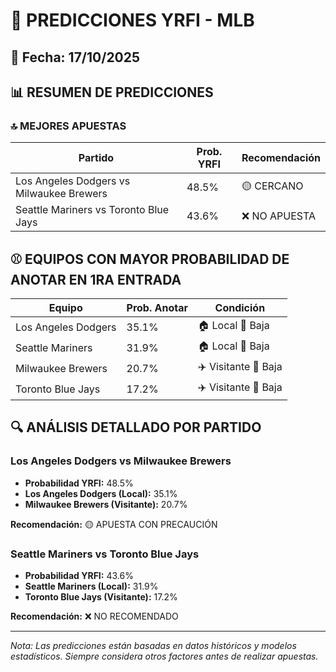 # 🚀 PREDICCIONES YRFI - MLB

## 📅 Fecha: 17/10/2025

## 📊 RESUMEN DE PREDICCIONES

### 🔝 MEJORES APUESTAS

| Partido | Prob. YRFI | Recomendación |
|---------|------------|---------------|
| Los Angeles Dodgers vs Milwaukee Brewers | 48.5% | 🟡 CERCANO |
| Seattle Mariners vs Toronto Blue Jays | 43.6% | ❌ NO APUESTA |

## ⚾ EQUIPOS CON MAYOR PROBABILIDAD DE ANOTAR EN 1RA ENTRADA

| Equipo | Prob. Anotar | Condición |
|--------|--------------|-----------|
| Los Angeles Dodgers | 35.1% | 🏠 Local 🔴 Baja |
| Seattle Mariners | 31.9% | 🏠 Local 🔴 Baja |
| Milwaukee Brewers | 20.7% | ✈️ Visitante 🔴 Baja |
| Toronto Blue Jays | 17.2% | ✈️ Visitante 🔴 Baja |

## 🔍 ANÁLISIS DETALLADO POR PARTIDO

### Los Angeles Dodgers vs Milwaukee Brewers
- **Probabilidad YRFI:** 48.5%
- **Los Angeles Dodgers (Local):** 35.1%
- **Milwaukee Brewers (Visitante):** 20.7%

**Recomendación:** 🟡 APUESTA CON PRECAUCIÓN

### Seattle Mariners vs Toronto Blue Jays
- **Probabilidad YRFI:** 43.6%
- **Seattle Mariners (Local):** 31.9%
- **Toronto Blue Jays (Visitante):** 17.2%

**Recomendación:** ❌ NO RECOMENDADO

---
*Nota: Las predicciones están basadas en datos históricos y modelos estadísticos.
Siempre considera otros factores antes de realizar apuestas.*
